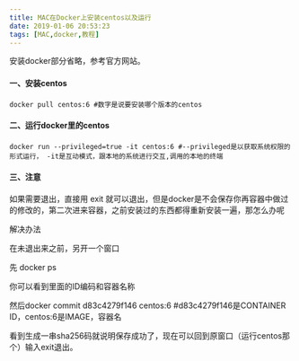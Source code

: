 ```yaml
---
title: MAC在Docker上安装centos以及运行
date: 2019-01-06 20:53:23
tags: [MAC,docker,教程]
---
```


安装docker部分省略，参考官方网站。

#### 一、安装centos

`docker pull centos:6 #数字是说要安装哪个版本的centos`

#### 二、运行docker里的centos

`docker run --privileged=true -it centos:6 #--privileged是以获取系统权限的形式运行， -it是互动模式，跟本地的系统进行交互,调用的本地的终端`

#### 三、注意

如果需要退出，直接用 exit 就可以退出，但是docker是不会保存你再容器中做过的修改的，第二次进来容器，之前安装过的东西都得重新安装一遍，那怎么办呢

解决办法

在未退出来之前，另开一个窗口

先 docker ps

你可以看到里面的ID编码和容器名称

然后docker commit d83c4279f146 centos:6 #d83c4279f146是CONTAINER ID，centos:6是IMAGE，容器名

看到生成一串sha256码就说明保存成功了，现在可以回到原窗口（运行centos那个）输入exit退出。
